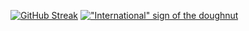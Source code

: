 [![GitHub Streak](https://streak-stats.demolab.com?user=jeffpar&theme=tokyonight)](#) [!["International" sign of the doughnut](https://user-images.githubusercontent.com/645749/214720072-07e7ae35-13c8-4067-a026-1db29b4d0bdc.gif)](https://www.imdb.com/title/tt0116996/)
